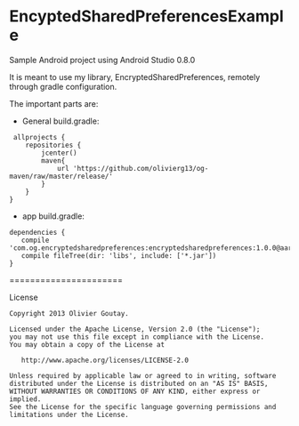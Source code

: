 EncyptedSharedPreferencesExample
======================

Sample Android project using Android Studio 0.8.0

It is meant to use my library, EncryptedSharedPreferences, remotely through gradle configuration.

The important parts are:

- General build.gradle:
```
 allprojects {
    repositories {
        jcenter()
        maven{
            url 'https://github.com/olivierg13/og-maven/raw/master/release/'
        }
    }
}
 ```
 
 - app build.gradle:
 ```
 dependencies {
    compile 'com.og.encryptedsharedpreferences:encryptedsharedpreferences:1.0.0@aar'
    compile fileTree(dir: 'libs', include: ['*.jar'])
}
 ```
 
======================

License

    Copyright 2013 Olivier Goutay.

    Licensed under the Apache License, Version 2.0 (the "License");
    you may not use this file except in compliance with the License.
    You may obtain a copy of the License at

       http://www.apache.org/licenses/LICENSE-2.0

    Unless required by applicable law or agreed to in writing, software
    distributed under the License is distributed on an "AS IS" BASIS,
    WITHOUT WARRANTIES OR CONDITIONS OF ANY KIND, either express or implied.
    See the License for the specific language governing permissions and
    limitations under the License.